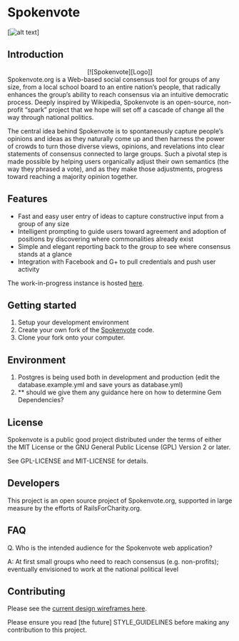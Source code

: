 # Spokenvote
<right>[![alt text](https://github.com/railsforcharity/spokenvote/blob/master/app/assets/images/BlueFull.png" "Spokenvote")]</right>

## Introduction
<center>[![Spokenvote][Logo]]</center>
Spokenvote.org is a Web-based social consensus tool for groups of any size, from a local school board to an entire nation’s people, that radically enhances the group’s ability to reach consensus via an intuitive democratic process. Deeply inspired by Wikipedia, Spokenvote is an open-source, non-profit “spark” project that we hope will set off a cascade of change all the way through national politics.

The central idea behind Spokenvote is to spontaneously capture people’s opinions and ideas as they naturally come up and then harness the power of crowds to turn those diverse views, opinions, and revelations into clear statements of consensus connected to large groups. Such a pivotal step is made possible by helping users organically adjust their own semantics (the way they phrased a vote), and as they make those adjustments, progress toward reaching a majority opinion together.

## Features

* Fast and easy user entry of ideas to capture constructive input from a group of any size
* Intelligent prompting to guide users toward agreement and adoption of positions by discovering where commonalities already exist
* Simple and elegant reporting back to the group to see where consensus stands at a glance
* Integration with Facebook and G+ to pull credentials and push user activity

The work-in-progress instance is hosted <a href="http://spokenvote.herokuapp.com/">here</a>.

## Getting started

1. Setup your development environment
2. Create your own fork of the <a href="https://github.com/railsforcharity/spokenvote" target="_blank">Spokenvote</a> code.
3. Clone your fork onto your computer.

## Environment

1. Postgres is being used both in development and production (edit the database.example.yml and save yours as database.yml)
2. ** should we give them any guidance here on how to determine Gem Dependencies?

## License

Spokenvote is a public good project distributed under the terms of either the MIT License or the GNU General
Public License (GPL) Version 2 or later.

See GPL-LICENSE and MIT-LICENSE for details.

## Developers

This project is an open source project of Spokenvote.org, supported in large measure by the efforts of RailsForCharity.org.

## FAQ

Q. Who is the intended audience for the Spokenvote web application?

A: At first small groups who need to reach consensus (e.g. non-profits); eventually envisioned to work at the national political level

## Contributing
Please see the <a href="https://github.com/railsforcharity/spokenvote/downloads/">current design wireframes here</a>.

Please ensure you read [the future] STYLE_GUIDELINES before making any contribution to this project.


[Logo]: https://github.com/railsforcharity/spokenvote/blob/master/app/assets/images/BlueFull.png "Logo"
